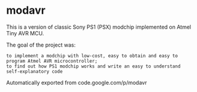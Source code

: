 # modavr
This is a version of classic Sony PS1 (PSX) modchip implemented on Atmel Tiny AVR MCU.

The goal of the project was:

    to implement a modchip with low-cost, easy to obtain and easy to program Atmel AVR microcontroller;
    to find out how PS1 modchip works and write an easy to understand self-explanatory code

Automatically exported from code.google.com/p/modavr
